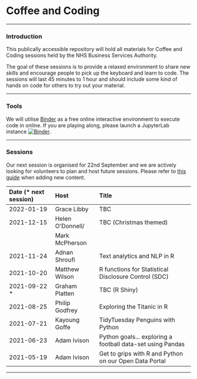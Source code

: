 # Coffee and Coding

---

### Introduction

This publically accessible repository will hold all materials for Coffee and Coding sessions held by the NHS Business Services Authority.

The goal of these sessions is to provide a relaxed environment to share new skills and encourage people to pick up the keyboard and learn to code. The sessions will last 45 minutes to 1 hour and should include some kind of hands on code for others to try out your material.

---

### Tools

We will utilise [Binder](https://mybinder.org/v2/gh/sfdsa/HEAD) as a free online interactive environment to execute code in online. If you are playing along, please launch a JupyterLab instance [![Binder](https://mybinder.org/badge_logo.svg)](https://mybinder.org/v2/gl/nhsbsa%2Finsight%2Fshared%2Fcoffee-and-coding/master?urlpath=lab).

---

### Sessions

Our next session is organised for 22nd September and we are actively looking for volunteers to plan and host future sessions. Please refer to [this guide](CONTRIBUTING.md) when adding new content.

| Date (* next session) | Host             | Title                                                      |
| :-------------------- | :--------------  | :--------------------------------------------------------- | 
| 2022-01-19            | Grace Libby      | TBC                                                        |
| 2021-12-15            | Helen O'Donnell/ | TBC (Christmas themed)                                     |
|                       | Mark McPherson   |                                                            |
| 2021-11-24            | Adnan Shroufi    | Text analytics and NLP in R                                |
| 2021-10-20            | Matthew Wilson   | R functions for Statistical Disclosure Control (SDC)       |
| 2021-09-22 *          | Graham Platten   | TBC (R Shiny)                                              |
| 2021-08-25            | Philip Godfrey   | Exploring the Titanic in R                                 |
| 2021-07-21            | Kayoung Goffe    | TidyTuesday Penguins with Python                           |
| 2021-06-23            | Adam Ivison      | Python goals... exploring a football data-set using Pandas |
| 2021-05-19            | Adam Ivison      | Get to grips with R and Python on our Open Data Portal     |

---
